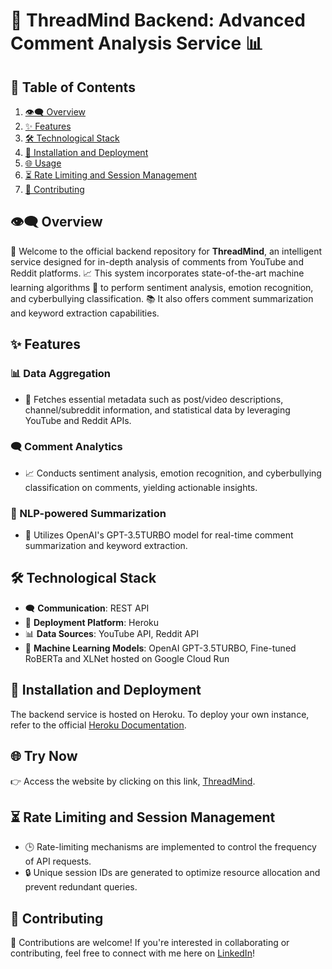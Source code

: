 # 🧠 ThreadMind Backend: Advanced Comment Analysis Service 📊

## 📌 Table of Contents
1. [👁‍🗨 Overview](#overview)
2. [✨ Features](#features)
3. [🛠 Technological Stack](#technological-stack)
4. [🚀 Installation and Deployment](#installation-and-deployment)
5. [🌐 Usage](#try-now)
6. [⏳ Rate Limiting and Session Management](#rate-limiting-and-session-management)
7. [🤝 Contributing](#contributing)

## 👁‍🗨 Overview

👋 Welcome to the official backend repository for **ThreadMind**, an intelligent service designed for in-depth analysis of comments from YouTube and Reddit platforms. 📈 This system incorporates state-of-the-art machine learning algorithms 🤖 to perform sentiment analysis, emotion recognition, and cyberbullying classification. 📚 It also offers comment summarization and keyword extraction capabilities.

## ✨ Features

### 📊 Data Aggregation
- 📌 Fetches essential metadata such as post/video descriptions, channel/subreddit information, and statistical data by leveraging YouTube and Reddit APIs.

### 🗨️ Comment Analytics
- 📈 Conducts sentiment analysis, emotion recognition, and cyberbullying classification on comments, yielding actionable insights.

### 📝 NLP-powered Summarization
- 🤖 Utilizes OpenAI's GPT-3.5TURBO model for real-time comment summarization and keyword extraction.

## 🛠 Technological Stack

- 🗨️ **Communication**: REST API
- 🚀 **Deployment Platform**: Heroku
- 📊 **Data Sources**: YouTube API, Reddit API
- 🤖 **Machine Learning Models**: OpenAI GPT-3.5TURBO, Fine-tuned RoBERTa and XLNet hosted on Google Cloud Run

## 🚀 Installation and Deployment

The backend service is hosted on Heroku. To deploy your own instance, refer to the official [Heroku Documentation](https://devcenter.heroku.com/).

## 🌐 Try Now

👉 Access the website by clicking on this link, [ThreadMind](https://thread-mind.vercel.app/).

## ⏳ Rate Limiting and Session Management

- 🕒 Rate-limiting mechanisms are implemented to control the frequency of API requests.
- 🔒 Unique session IDs are generated to optimize resource allocation and prevent redundant queries.

## 🤝 Contributing

🙌 Contributions are welcome! If you're interested in collaborating or contributing, feel free to connect with me here on [LinkedIn](https://www.linkedin.com/in/farneet-singh-6b155b208/)!

